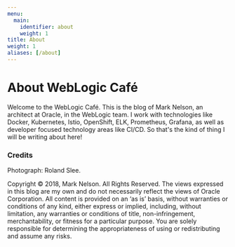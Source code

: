 ```yaml
---
menu:
  main:
    identifier: about
    weight: 1
title: About
weight: 1
aliases: [/about]
---
```

# About WebLogic Café

Welcome to the WebLogic Café.  This is the blog of Mark Nelson, an architect 
at Oracle, in the WebLogic team.  I work with technologies like Docker, 
Kubernetes, Istio, OpenShift, ELK, Prometheus, Grafana, as well as developer
focused technology areas like CI/CD.  So that's the kind of thing I will 
be writing about here!  


### Credits

Photograph: Roland Slee.

Copyright &copy; 2018, Mark Nelson.  All Rights Reserved. The views expressed in this blog are my own and do not necessarily reflect the views of Oracle Corporation. All content is provided on an ‘as is’ basis, without warranties or conditions of any kind, either express or implied, including, without limitation, any warranties or conditions of title, non-infringement, merchantability, or fitness for a particular purpose. You are solely responsible for determining the appropriateness of using or redistributing and assume any risks.
